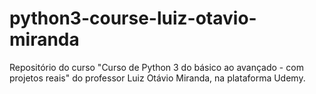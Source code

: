 # python3-course-luiz-otavio-miranda
Repositório do curso "Curso de Python 3 do básico ao avançado - com projetos reais" do professor Luiz Otávio Miranda, na plataforma Udemy.
